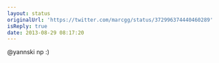 ```yaml
---
layout: status
originalUrl: 'https://twitter.com/marcgg/status/372996374440460289'
isReply: true
date: 2013-08-29 08:17:20
---
```


@yannski np :)
